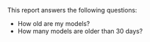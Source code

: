 This report answers the following questions:

- How old are my models?
- How many models are older than 30 days?